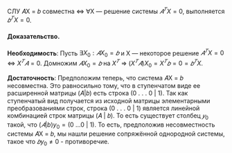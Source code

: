 СЛУ 𝐴X = 𝑏 совместна ⇔ ∀X — решение системы $𝐴^𝑇 X = 0$, выполняется $𝑏^𝑇 X = 0$.

#### Доказательство.

**Необходимость**: Пусть $∃X_0: 𝐴X_0 = 𝑏$ и X — некоторое решение $𝐴^𝑇 X = 0$ ⇔ $X^𝑇𝐴 = 0$. Домножим $𝐴X_0 = 𝑏$ на $X^𝑇$ ⇒ $(X^𝑇𝐴)X_0 = X^𝑇 𝑏 = 0 = 𝑏^𝑇 X$.

**Достаточность**: Предположим теперь, что система 𝐴X = 𝑏 несовместна. Это равносильно тому, что в ступенчатом виде ее расширенной матрицы (𝐴|𝑏) есть строка (0 . . . 0 | 1). Так как ступенчатый вид получается из исходной матрицы элементарными преобразованиями строк, строка (0 . . . 0 | 1) является линейной комбинацией строк матрицы (𝐴 | 𝑏). То есть существует столбец $𝑦_0$ такой, что $(𝐴|b)y_0 = (0\ . . . 0\ |\ 1).$ То есть, предположив несовместность системы 𝐴X = 𝑏, мы нашли решение сопряжённой однородной системы, такое что $𝑏y_0 \neq 0$ - противоречие.